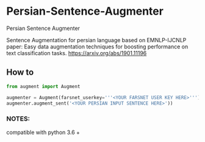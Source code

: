 # Persian-Sentence-Augmenter
Persian Sentence Augmenter

Sentence Augmentation for persian language based on EMNLP-IJCNLP paper: Easy data augmentation techniques for boosting performance on text classification tasks. https://arxiv.org/abs/1901.11196


## How to
```python
from augment import Augment

augmenter = Augment(farsnet_userkey='''<YOUR FARSNET USER KEY HERE>''')
augmenter.augment_sent('<YOUR PERSIAN INPUT SENTENCE HERE>'))
```


### NOTES:
compatible with python 3.6 +
